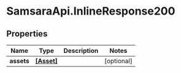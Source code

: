 # SamsaraApi.InlineResponse200

## Properties
Name | Type | Description | Notes
------------ | ------------- | ------------- | -------------
**assets** | [**[Asset]**](Asset.md) |  | [optional] 


